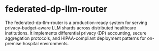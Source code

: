 # federated-dp-llm-router
The federated-dp-llm-router is a production-ready system for serving privacy-budget-aware LLM shards across distributed healthcare institutions. It implements differential privacy (DP) accounting, secure aggregation protocols, and HIPAA-compliant deployment patterns for on-premise hospital environments.
